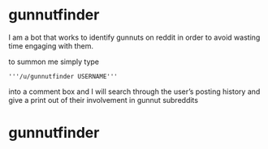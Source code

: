 # gunnutfinder

I am a bot that works to identify gunnuts on reddit in order to avoid wasting time engaging with them.

to summon me simply type 

	'''/u/gunnutfinder USERNAME'''

 into a comment box and I will search through the user’s posting history and give a print out of their involvement in gunnut subreddits 


# gunnutfinder
